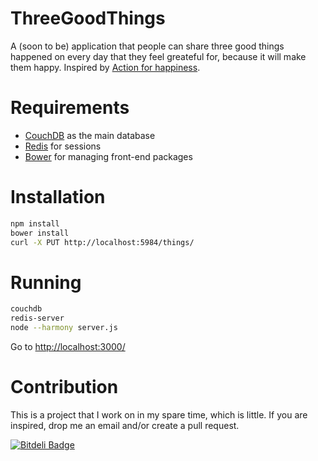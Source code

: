 # ThreeGoodThings


A (soon to be) application that people can share three good things happened on every day that they feel greateful for, because it will make them happy. Inspired by [Action for happiness](http://www.actionforhappiness.org/take-action/find-three-good-things-each-day).

# Requirements

- [CouchDB](http://couchdb.apache.org/) as the main database
- [Redis](http://redis.io/) for sessions
- [Bower](https://github.com/bower/bower) for managing front-end packages

# Installation

``` bash
npm install
bower install
curl -X PUT http://localhost:5984/things/
```

# Running

```bash
couchdb
redis-server
node --harmony server.js
```

Go to [http://localhost:3000/](http://localhost:3000/)

# Contribution

This is a project that I work on in my spare time, which is little. If you are inspired, drop me an email and/or create a pull request.


[![Bitdeli Badge](https://d2weczhvl823v0.cloudfront.net/denizozger/threegoodthings/trend.png)](https://bitdeli.com/free "Bitdeli Badge")

